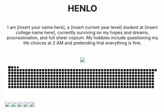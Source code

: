 <h1 align = "center"><b>HENLO</b></h1>
<p align = "center"><br>
I am [insert your name here], a [insert current year level] student at [insert college name here], currently surviving on my hopes and dreams, procrastination, and full sheer copium. My hobbies include questioning my life choices at 2 AM and pretending that everything is fine.
</p>
<h1 align="center"><b></b></h1>

<p align="center">
  <img src="https://github.com/user-attachments/assets/5529ac47-482f-43a4-8476-744b58993034" width="69%">

  <picture>
    <source media="(prefers-color-scheme: dark)" srcset="https://raw.githubusercontent.com/aaronjacalan/aaronjacalan/output/github-snake-dark.svg" />
    <source media="(prefers-color-scheme: light)" srcset="https://raw.githubusercontent.com/aaronjacalan/aaronjacalan/output/github-snake.svg" />
    <img alt="GitHub activity graph" src="https://raw.githubusercontent.com/aaronjacalan/aaronjacalan/output/github-snake.svg" />
  </picture>
</p>

<img src="https://img.shields.io/badge/Javascript-F0DB4F?style=for-the-badge&labelColor=black&logo=javascript&logoColor=F0DB4F" height="32">
<img src="https://img.shields.io/badge/C++-00599C?style=for-the-badge&labelColor=black&logo=c%2B%2B&logoColor=00599C" height="32">
<img src="https://img.shields.io/badge/HTML5-E34F26?style=for-the-badge&labelColor=black&logo=html5&logoColor=E34F26" height="32">
<img src="https://img.shields.io/badge/VSCode-0078d7?style=for-the-badge&labelColor=black&logo=visual%20studio%20code&logoColor=0078d7" height="32">
<img src="https://img.shields.io/badge/Git-F05032?style=for-the-badge&labelColor=black&logo=git&logoColor=F05032" height="32">
